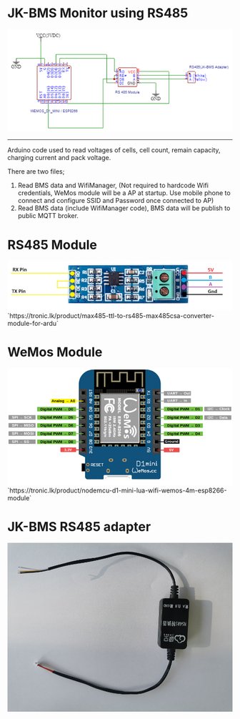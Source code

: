 # JK-BMS Monitor using RS485

<img src="JK-BMS-and-Wemos.png"/>

---
Arduino code used to read voltages of cells, cell count, remain capacity, charging current and pack voltage.

There are two files;
1. Read BMS data and WifiManager, (Not required to hardcode Wifi credentials, WeMos module will be a AP at startup. Use mobile phone to connect and configure SSID and Password once connected to AP)
2. Read BMS data (include WifiManager code), BMS data will be publish to public MQTT broker.

# RS485 Module
<img src="rs485_module.jpeg"/>
`https://tronic.lk/product/max485-ttl-to-rs485-max485csa-converter-module-for-ardu`

# WeMos Module
<img src="WeMosD1Mini_pinout.png"/>
`https://tronic.lk/product/nodemcu-d1-mini-lua-wifi-wemos-4m-esp8266-module`

# JK-BMS RS485 adapter
<img src="JK RS485 adapter.jpg"/>

